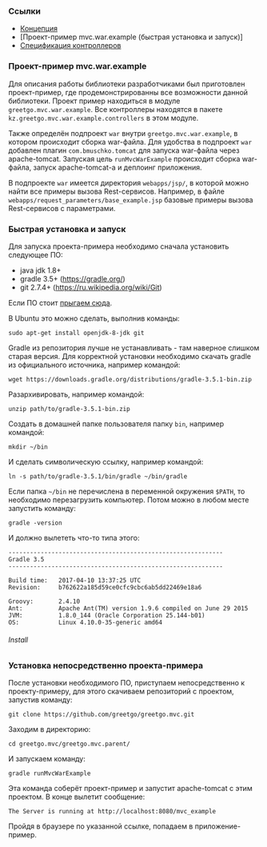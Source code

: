 ### Ссылки

 - [Концепция](concept.md)
 - [Проект-пример mvc.war.example (быстрая установка и запуск)]
 - [Спецификация контроллеров](controller_spec.md)

### Проект-пример mvc.war.example

Для описания работы библиотеки разработчиками был приготовлен проект-пример, где продемонстрированны все возможности
данной библиотеки. Проект пример находиться в модуле `greetgo.mvc.war.example`. Все контроллеры находятся в пакете `kz.greetgo.mvc.war.example.controllers` в этом модуле. 

Также определён подпроект `war` внутри `greetgo.mvc.war.example`, в котором происходит сборка war-файла. Для удобства в подпроект `war` добавлен плагин `com.bmuschko.tomcat` для запуска war-файла через apache-tomcat. Запуская цель `runMvcWarExample` происходит сборка war-файла, запуск apache-tomcat-а и деплоинг приложения.

В подпроекте `war` имеется директория `webapps/jsp/`, в которой можно найти все примеры вызова Rest-сервисов. Например, в файле `webapps/request_parameters/base_example.jsp` базовые примеры вызова Rest-сервисов с параметрами.

### Быстрая установка и запуск

Для запуска проекта-примера необходимо сначала установить следующее ПО:
 - java jdk 1.8+
 - gradle 3.5+ (https://gradle.org/)
 - git 2.7.4+ (https://ru.wikipedia.org/wiki/Git)

Если ПО стоит [прыгаем сюда](#install).

В Ubuntu это можно сделать, выполнив команды:

    sudo apt-get install openjdk-8-jdk git

Gradle из репозитория лучше не устанавливать - там наверное слишком старая версия. Для корректной установки необходимо
скачать gradle из официального источника, например командой:

    wget https://downloads.gradle.org/distributions/gradle-3.5.1-bin.zip
    
Разархивировать, например командой:

    unzip path/to/gradle-3.5.1-bin.zip

Создать в домашней папке пользователя папку `bin`, например командой:

    mkdir ~/bin

И сделать символическую ссылку, например командой:

    ln -s path/to/gradle-3.5.1/bin/gradle ~/bin/gradle

Если папка `~/bin` не перечислена в переменной окружения `$PATH`, то необходимо перезагрузить компьютер.
Потом можно в любом месте запустить команду:

    gradle -version

И должно вылететь что-то типа этого:

    
    ------------------------------------------------------------
    Gradle 3.5
    ------------------------------------------------------------
    
    Build time:   2017-04-10 13:37:25 UTC
    Revision:     b762622a185d59ce0cfc9cbc6ab5dd22469e18a6
    
    Groovy:       2.4.10
    Ant:          Apache Ant(TM) version 1.9.6 compiled on June 29 2015
    JVM:          1.8.0_144 (Oracle Corporation 25.144-b01)
    OS:           Linux 4.10.0-35-generic amd64

###### Install

### Установка непосредственно проекта-примера

После установки необходимого ПО, приступаем непосредственно к проекту-примеру,
для этого скачиваем репозиторий с проектом, запустив команду:

    git clone https://github.com/greetgo/greetgo.mvc.git

Заходим в директорию:

    cd greetgo.mvc/greetgo.mvc.parent/

И запускаем команду:

    gradle runMvcWarExample

Эта команда соберёт проект-пример и запустит apache-tomcat с этим проектом. В конце вылетит сообщение:

    The Server is running at http://localhost:8080/mvc_example

Пройдя в браузере по указанной ссылке, попадаем в приложение-пример.
